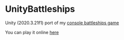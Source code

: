 # UnityBattleships
Unity (2020.3.21f1) port of my [console battleships game](https://github.com/exostin/ConsoleBattleshipsGame)

You can play it online [here](https://exostin.github.io/UnityBattleships/)
